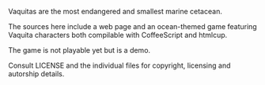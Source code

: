 Vaquitas are the most endangered and smallest marine cetacean.

The sources here include a web page and an ocean-themed game featuring Vaquita characters both compilable with CoffeeScript and htmlcup.

The game is not playable yet but is a demo.

Consult LICENSE and the individual files for copyright, licensing and autorship details.

